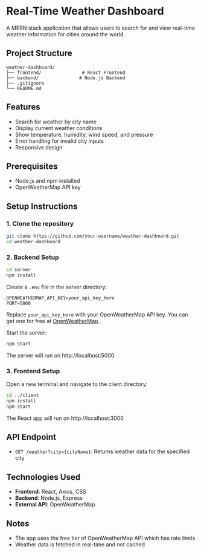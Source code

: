 # Real-Time Weather Dashboard

A MERN stack application that allows users to search for and view real-time weather information for cities around the world.

## Project Structure

```
weather-dashboard/
├── frontend/               # React Frontend
├── backend/               # Node.js Backend
├── .gitignore
└── README.md
```

## Features

- Search for weather by city name
- Display current weather conditions
- Show temperature, humidity, wind speed, and pressure
- Error handling for invalid city inputs
- Responsive design

## Prerequisites

- Node.js and npm installed
- OpenWeatherMap API key

## Setup Instructions

### 1. Clone the repository

```bash
git clone https://github.com/your-username/weather-dashboard.git
cd weather-dashboard
```

### 2. Backend Setup

```bash
cd server
npm install
```

Create a `.env` file in the server directory:

```
OPENWEATHERMAP_API_KEY=your_api_key_here
PORT=5000
```

Replace `your_api_key_here` with your OpenWeatherMap API key. You can get one for free at [OpenWeatherMap](https://openweathermap.org/appid).

Start the server:

```bash
npm start
```

The server will run on http://localhost:5000

### 3. Frontend Setup

Open a new terminal and navigate to the client directory:

```bash
cd ../client
npm install
npm start
```

The React app will run on http://localhost:3000

## API Endpoint

- `GET /weather?city={cityName}`: Returns weather data for the specified city

## Technologies Used

- **Frontend**: React, Axios, CSS
- **Backend**: Node.js, Express
- **External API**: OpenWeatherMap

## Notes

- The app uses the free tier of OpenWeatherMap API which has rate limits
- Weather data is fetched in real-time and not cached